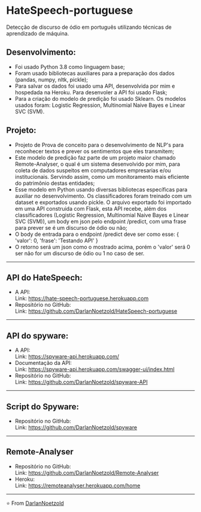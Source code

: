 # HateSpeech-portuguese
Detecção de discurso de ódio em português utilizando técnicas de aprendizado de máquina.

## Desenvolvimento:
* Foi usado Python 3.8 como linguagem base;
* Foram usado bibliotecas auxiliares para a preparação dos dados (pandas, numpy, nltk, pickle);
* Para salvar os dados foi usado uma API, desenvolvida por mim e hospedada na Heroku. Para desenvoler a API foi usado Flask;
* Para a criação do modelo de predição foi usado Sklearn. Os modelos usados foram: Logistic Regression, Multinomial Naive Bayes e Linear SVC (SVM).


## Projeto:
* Projeto de Prova de conceito para o desenvolvimento de NLP's para reconhecer textos e prever os sentimentos que eles transmitem;
* Este modelo de predição faz parte de um projeto maior chamado Remote-Analyser, o qual é um sistema desenvolvido por mim, para coleta de dados suspeitos em computadores empresarias e/ou institucionais. Servindo assim, como um monitoramento mais eficiente do patrimônio destas entidades;
* Esse modelo em Python usando diversas bibliotecas específicas para auxiliar no desenvolvimento. Os classificadores foram treinado com um dataset e exportados usando pickle. O arquivo exportado foi importado em uma API construida com Flask, esta API recebe, além dos classificadores (Logistic Regression, Multinomial Naive Bayes e Linear SVC (SVM)), um body em json pelo endpoint /predict, com uma frase para prever se é um discurso de ódio ou não;
* O body de entrada para o endpoint /predict deve ser como esse:
{
  'valor': 0,
  'frase': 'Testando API'
}
* O retorno será um json como o mostrado acima, porém o 'valor' será 0 ser não for um discurso de ódio ou 1 no caso de ser.

---
## API do HateSpeech:
* A API:
<br>Link: https://hate-speech-portuguese.herokuapp.com
* Repositório no GitHub:
<br>Link: https://github.com/DarlanNoetzold/HateSpeech-portuguese

---
## API do spyware:
* A API:
<br>Link: https://spyware-api.herokuapp.com/
* Documentação da API:
<br>Link: https://spyware-api.herokuapp.com/swagger-ui/index.html
* Repositório no GitHub:
<br>Link: https://github.com/DarlanNoetzold/spyware-API

---
## Script do Spyware:
* Repositório no GitHub:
<br>Link: https://github.com/DarlanNoetzold/spyware

---
## Remote-Analyser
* Repositório no GitHub:
<br>Link: https://github.com/DarlanNoetzold/Remote-Analyser
* Heroku:
<br>Link: https://remoteanalyser.herokuapp.com/home

---
⭐️ From [DarlanNoetzold](https://github.com/DarlanNoetzold)

